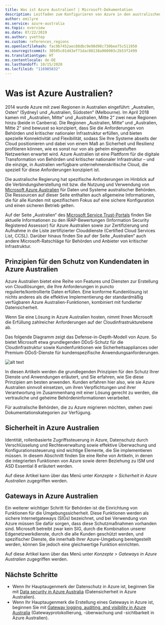 ```yaml
---
title: Was ist Azure Australien? | Microsoft-Dokumentation
description: Leitfaden zum Konfigurieren von Azure in den australischen Regionen, um die spezifischen Anforderungen der Richtlinien, Bestimmungen und Gesetze der australischen Regierung zu erfüllen.
author: emilyre
ms.service: azure-australia
ms.topic: overview
ms.date: 07/22/2019
ms.author: yvettep
ms.custom: references_regions
ms.openlocfilehash: fac9b7452aec88dbc9e98d98c730bee75c511950
ms.sourcegitcommit: 30505c01d43ef71dac08138a960903c2b53f2499
ms.translationtype: HT
ms.contentlocale: de-DE
ms.lasthandoff: 10/15/2020
ms.locfileid: "116985832"
---
```

# <a name="what-is-azure-australia"></a>Was ist Azure Australien?

2014 wurde Azure mit zwei Regionen in Australien eingeführt: „Australien, Osten“ (Sydney) und „Australien, Südosten“ (Melbourne). Im April 2018 kamen mit „Australien, Mitte“ und „Australien, Mitte 2“ zwei neue Regionen hinzu (beide in Canberra). Die Regionen „Australien, Mitte“ und „Australien, Mitte 2“ sind bewusst so konzipiert, dass Sie die Anforderungen von Behörden und kritischer nationaler Infrastruktur erfüllen, und bieten spezielle Konnektivität und Flexibilität, sodass Sie Ihre Systeme abseits der Cloud positionieren und dabei von einem Maß an Sicherheit und Resilienz profitieren können, wie es sonst nur von als geheim eingestuften Netzwerken erwartet wird. Azure Australien ist eine Plattform für die digitale Transformation von Behörden und kritischer nationaler Infrastruktur – und die einzige, in Australien verfügbare unternehmenskritische Cloud, die speziell für diese Anforderungen konzipiert ist.

Die australische Regierung hat spezifische Anforderungen im Hinblick auf die Verbindungsherstellung mit bzw. die Nutzung und Verwendung von [Microsoft Azure Australien](https://azure.microsoft.com/global-infrastructure/australia/) für Daten und Systeme australischer Behörden. Die Ressourcen auf dieser Seite enthalten auch allgemeine Informationen, die für alle Kunden mit spezifischem Fokus auf eine sichere Konfiguration und einen sicheren Betrieb gelten.

Auf der Seite „Australien“ des [Microsoft Service Trust-Portals](https://aka.ms/au-irap) finden Sie aktuelle Informationen zu den IRAP-Bewertungen (Information Security Registered Assessor) für Azure Australien sowie zur Zertifizierung und Aufnahme in die Liste zertifizierter Clouddienste (Certified Cloud Services List, CCSL). Darüber hinaus finden Sie auf der Seite „Australien“ auch andere Microsoft-Ratschläge für Behörden und Anbieter von kritischer Infrastruktur.

## <a name="principles-for-securing-customer-data-in-azure-australia"></a>Prinzipien für den Schutz von Kundendaten in Azure Australien

Azure Australien bietet eine Reihe von Features und Diensten zur Erstellung von Cloudlösungen, die Ihre Anforderungen in puncto regulierte/kontrollierte Daten erfüllen. Eine konforme Kundenlösung ist nichts anderes als die effektive Implementierung der standardmäßig verfügbaren Azure Australien-Funktionen, kombiniert mit fundierter Datensicherheit.

Wenn Sie eine Lösung in Azure Australien hosten, nimmt Ihnen Microsoft die Erfüllung zahlreicher Anforderungen auf der Cloudinfrastrukturebene ab.

Das folgende Diagramm zeigt das Defense-in-Depth-Modell von Azure. So bietet Microsoft etwa grundlegenden DDoS-Schutz für die Cloudinfrastruktur sowie Kundenfunktionen wie Sicherheitsappliances oder Premium-DDoS-Dienste für kundenspezifische Anwendungsanforderungen.

![alt text](media/defenceindepth.png)

In diesen Artikeln werden die grundlegenden Prinzipien für den Schutz Ihrer Dienste und Anwendungen erläutert, und Sie erfahren, wie Sie diese Prinzipien am besten anwenden. Kunden erfahren hier also, wie sie Azure Australien sinnvoll einsetzen, um ihren Verpflichtungen und ihrer Verantwortung im Zusammenhang mit einer Lösung gerecht zu werden, die vertrauliche und geheime Behördeninformationen verarbeitet.

Für australische Behörden, die zu Azure migrieren möchten, stehen zwei Dokumentationskategorien zur Verfügung.

## <a name="security-in-azure-australia"></a>Sicherheit in Azure Australien

Identität, rollenbasierte Zugriffssteuerung in Azure, Datenschutz durch Verschlüsselung und Rechteverwaltung sowie effektive Überwachung und Konfigurationssteuerung sind wichtige Elemente, die Sie implementieren müssen. In diesem Abschnitt finden Sie eine Reihe von Artikeln, in denen die integrierten Funktionen von Azure sowie deren Beziehung zu ISM und ASD Essential 8 erläutert werden.

Auf diese Artikel kann über das Menü unter *Konzepte > Sicherheit in Azure Australien* zugegriffen werden.

## <a name="gateways-in-azure-australia"></a>Gateways in Azure Australien

Ein weiterer wichtiger Schritt für Behörden ist die Einrichtung von Funktionen für die Umgebungssicherheit. Diese Funktionen werden als sichere Internetgateways (SIGs) bezeichnet, und bei Verwendung von Azure müssen Sie dafür sorgen, dass diese Schutzmaßnahmen vorhanden sind. Microsoft betreibt zwar kein SIG, durch die Kombination unserer Edgenetzwerkdienste, durch die alle Kunden geschützt werden, und spezifischer Dienste, die innerhalb Ihrer Azure-Umgebung bereitgestellt werden, können Sie jedoch eine gleichwertige Funktion einrichten.

Auf diese Artikel kann über das Menü unter *Konzepte > Gateways in Azure Australien* zugegriffen werden.

## <a name="next-steps"></a>Nächste Schritte

* Wenn Ihr Hauptaugenmerk der Datenschutz in Azure ist, beginnen Sie mit [Data security in Azure Australia](secure-your-data.md) (Datensicherheit in Azure Australien).
* Wenn Ihr Hauptaugenmerk die Erstellung eines Gateways in Azure ist, beginnen Sie mit [Gateway logging, auditing, and visibility in Azure Australia](gateway-log-audit-visibility.md) (Gatewayprotokollierung, -überwachung und -sichtbarkeit in Azure Australien).
